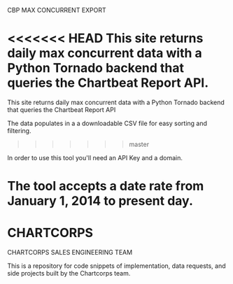 CBP MAX CONCURRENT EXPORT

<<<<<<< HEAD
This site returns daily max concurrent data with a Python Tornado backend that queries the Chartbeat Report API.
=======
This site returns daily max concurrent data with a Python Tornado backend that queries the Chartbeat Report API

The data populates in a a downloadable CSV file for easy sorting and filtering. 
>>>>>>> master

In order to use this tool you'll need an API Key and a domain.

The tool accepts a date rate from January 1, 2014 to present day.
=======
# CHARTCORPS

CHARTCORPS SALES ENGINEERING TEAM

This is a repository for code snippets of implementation, data requests, and side projects built by the Chartcorps team. 

